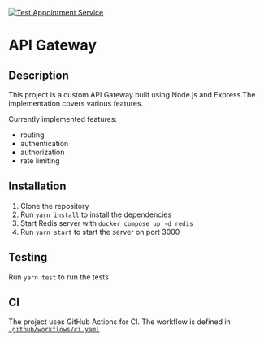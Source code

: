 [![Test Appointment Service](https://github.com/tuonghuynh11/FreshFit-API-Microservice/actions/workflows/appointment-service-build.yml/badge.svg)](https://github.com/tuonghuynh11/FreshFit-API-Microservice/actions/workflows/appointment-service-build.yml)
# API Gateway

## Description

This project is a custom API Gateway built using Node.js and Express.The implementation covers various features.

Currently implemented features:

-   routing
-   authentication
-   authorization
-   rate limiting

## Installation

1. Clone the repository
2. Run `yarn install` to install the dependencies
3. Start Redis server with `docker compose up -d redis`
4. Run `yarn start` to start the server on port 3000

## Testing

Run `yarn test` to run the tests

## CI

The project uses GitHub Actions for CI. The workflow is defined in [`.github/workflows/ci.yaml`](.github/workflows/ci.yaml)
